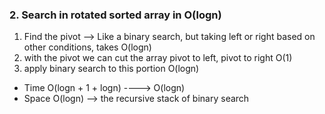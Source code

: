 ### 2. Search in rotated sorted array in O(logn)

1. Find the pivot --> Like a binary search, but taking left or right based on other conditions, takes O(logn)
2. with the pivot we can cut the array pivot to left, pivot to right O(1)
3. apply binary search to this portion O(logn)


* Time O(logn + 1 + logn) ----> O(logn)
* Space O(logn) --> the recursive stack of binary search
